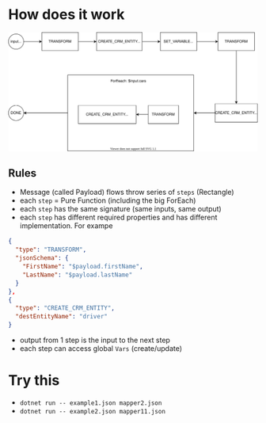 # How does it work

<img src="https://raw.githubusercontent.com/nvhoanganh/EleanorJob/master/diagram.svg">

## Rules
- Message (called Payload) flows throw series of `steps` (Rectangle)
- each `step` = Pure Function (including the big ForEach)
- each `step` has the same signature (same inputs, same output)
- each `step` has different required properties and has different implementation. For exampe
```json
{
  "type": "TRANSFORM",
  "jsonSchema": {
    "FirstName": "$payload.firstName",
    "LastName": "$payload.lastName"
  }
},
{
  "type": "CREATE_CRM_ENTITY",
  "destEntityName": "driver"
}
```
- output from 1 step is the input to the next step
- each step can access global `Vars` (create/update)


# Try this
- `dotnet run -- example1.json mapper2.json` 
- `dotnet run -- example2.json mapper11.json` 